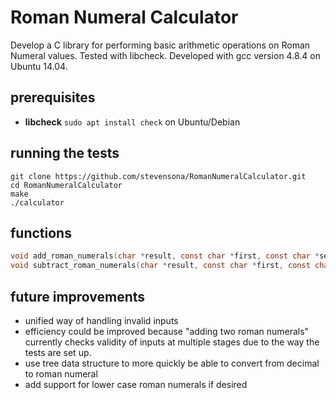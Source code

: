 # Roman Numeral Calculator

Develop a C library for performing basic arithmetic operations on Roman Numeral values. Tested with libcheck. Developed with gcc version 4.8.4 on Ubuntu 14.04.

## prerequisites
* **libcheck** ```sudo apt install check``` on Ubuntu/Debian

## running the tests
```
git clone https://github.com/stevensona/RomanNumeralCalculator.git
cd RomanNumeralCalculator
make
./calculator
```

## functions

```c 
void add_roman_numerals(char *result, const char *first, const char *second);
void subtract_roman_numerals(char *result, const char *first, const char *second);
```

## future improvements
* unified way of handling invalid inputs
* efficiency could be improved because "adding two roman numerals" currently checks validity of inputs at multiple stages due to the way the tests are set up.
* use tree data structure to more quickly be able to convert from decimal to roman numeral
* add support for lower case roman numerals if desired
